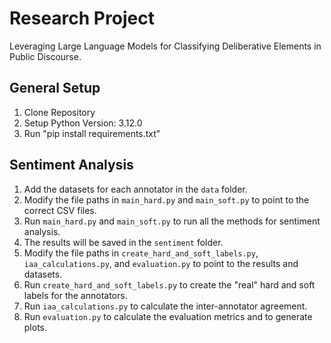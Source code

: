# Research Project
Leveraging Large Language Models for Classifying Deliberative Elements in Public Discourse.

## General Setup
1. Clone Repository
2. Setup Python Version: 3.12.0
3. Run "pip install requirements.txt"

## Sentiment Analysis
1. Add the datasets for each annotator in the `data` folder.
2. Modify the file paths in `main_hard.py` and `main_soft.py` to point to the correct CSV files.
3. Run `main_hard.py` and `main_soft.py` to run all the methods for sentiment analysis.
4. The results will be saved in the `sentiment` folder.
5. Modify the file paths in `create_hard_and_soft_labels.py`, `iaa_calculations.py`, and `evaluation.py` to point to the results and datasets.
6. Run `create_hard_and_soft_labels.py` to create the "real" hard and soft labels for the annotators.
7. Run `iaa_calculations.py` to calculate the inter-annotator agreement.
8. Run `evaluation.py` to calculate the evaluation metrics and to generate plots.